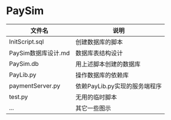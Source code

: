 # PaySim

|文件名|说明|
|-|-|
|InitScript.sql|创建数据库的脚本|
|PaySim数据库设计.md|数据库表结构设计|
|PaySim.db|用上述脚本创建的数据库|
|PayLib.py|操作数据库的依赖库|
|paymentServer.py|依赖PayLib.py实现的服务端程序|
|test.py|无用的临时脚本|
|...|其它一些图示|


